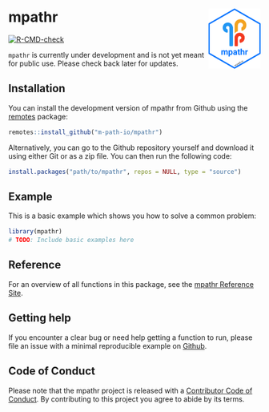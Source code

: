 
<!-- README.md is generated from README.Rmd. Please edit that file -->

# mpathr <img src="man/figures/logo.png" align="right" height="120" alt="" />

<!-- badges: start -->

[![R-CMD-check](https://github.com/m-path-io/mpathr/actions/workflows/R-CMD-check.yaml/badge.svg)](https://github.com/m-path-io/mpathr/actions/workflows/R-CMD-check.yaml)
<!-- badges: end -->

`mpathr` is currently under development and is not yet meant for public
use. Please check back later for updates.

## Installation

You can install the development version of mpathr from Github using the
[remotes](https://cran.r-project.org/package=remotes) package:

``` r
remotes::install_github("m-path-io/mpathr")
```

Alternatively, you can go to the Github repository yourself and download
it using either Git or as a zip file. You can then run the following
code:

``` r
install.packages("path/to/mpathr", repos = NULL, type = "source")
```

## Example

This is a basic example which shows you how to solve a common problem:

``` r
library(mpathr)
# TODO: Include basic examples here
```

## Reference

For an overview of all functions in this package, see the [mpathr
Reference Site](https://m-path-io.github.io/mpathr/index.html).

## Getting help

If you encounter a clear bug or need help getting a function to run,
please file an issue with a minimal reproducible example on
[Github](https://github.com/m-path-io/mpathr/issues).

## Code of Conduct

Please note that the mpathr project is released with a [Contributor Code
of Conduct](CODE_OF_CONDUCT.md). By contributing to this project you
agree to abide by its terms.
